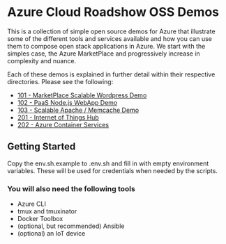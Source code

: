 # Azure Cloud Roadshow OSS Demos

This is a collection of simple open source demos for Azure that illustrate some of the different tools and services
available and how you can use them to compose open stack applications in Azure. We start with the simples case, the
Azure MarketPlace and progressively increase in complexity and nuance.

Each of these demos is explained in further detail within their respective directories. Please see the following:
- [101 - MarketPlace Scalable Wordpress Demo](./demos/101_marketplace/readme.md)
- [102 - PaaS Node.js WebApp Demo](./demos/102_paas/readme.md)
- [103 - Scalable Apache / Memcache Demo](./demos/103_iaas/readme.md)
- [201 - Internet of Things Hub](./demos/201_iot/readme.md)
- [202 - Azure Container Services](./demos/202_acs/readme.md)

## Getting Started
Copy the env.sh.example to .env.sh and fill in with empty environment variables. These will be used for credentials when
needed by the scripts.

### You will also need the following tools
- Azure CLI
- tmux and tmuxinator
- Docker Toolbox
- (optional, but recommended) Ansible
- (optional) an IoT device
